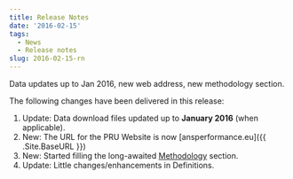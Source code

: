 ```yaml
---
title: Release Notes
date: '2016-02-15'
tags:
  - News
  - Release notes
slug: 2016-02-15-rn
---
```


Data updates up to Jan 2016, new web address, new methodology section.

The following changes have been delivered in this release:

1. Update: Data download files updated up to **January 2016** (when applicable).
1. New: The URL for the PRU Website is now [ansperformance.eu]({{ .Site.BaseURL }})
1. New: Started filling the long-awaited [Methodology](/methodology/) section.
1. Update: Little changes/enhancements in Definitions.

